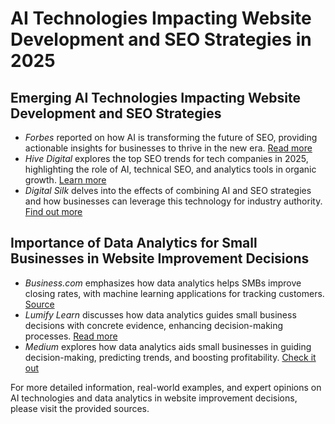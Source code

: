 # AI Technologies Impacting Website Development and SEO Strategies in 2025

## Emerging AI Technologies Impacting Website Development and SEO Strategies
- *Forbes* reported on how AI is transforming the future of SEO, providing actionable insights for businesses to thrive in the new era. [Read more](https://www.forbes.com/councils/forbesagencycouncil/2025/01/03/how-ai-is-transforming-the-future-of-seo/)
- *Hive Digital* explores the top SEO trends for tech companies in 2025, highlighting the role of AI, technical SEO, and analytics tools in organic growth. [Learn more](https://www.hivedigital.com/blog/ai-driven-seo-for-tech-companies-2025-trends-tools-and-strategic-shifts-to-watch/)
- *Digital Silk* delves into the effects of combining AI and SEO strategies and how businesses can leverage this technology for industry authority. [Find out more](https://www.digitalsilk.com/digital-trends/ai-seo-strategies/)

## Importance of Data Analytics for Small Businesses in Website Improvement Decisions
- *Business.com* emphasizes how data analytics helps SMBs improve closing rates, with machine learning applications for tracking customers. [Source](https://www.business.com/articles/the-state-of-data-analytics/)
- *Lumify Learn* discusses how data analytics guides small business decisions with concrete evidence, enhancing decision-making processes. [Read more](https://lumifylearn.com/blog/how-small-businesses-are-using-data-to-compete-with-industry-giants/)
- *Medium* explores how data analytics aids small businesses in guiding decision-making, predicting trends, and boosting profitability. [Check it out](https://medium.com/@apurvpatel246/how-data-analytics-can-help-small-businesses-make-smarter-decisions-876c439a16e4)

For more detailed information, real-world examples, and expert opinions on AI technologies and data analytics in website improvement decisions, please visit the provided sources.